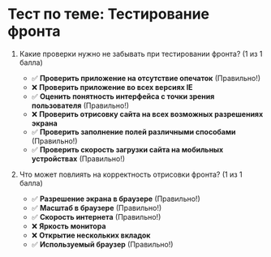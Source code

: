 # Тест по теме: Тестирование фронта

1. Какие проверки нужно не забывать при тестировании фронта? (1 из 1 балла)
   * ✅ **Проверить приложение на отсутствие опечаток** (Правильно!)
   * ❌ **Проверить приложение во всех версиях IE**
   * ✅ **Оценить понятность интерфейса с точки зрения пользователя** (Правильно!)
   * ❌ **Проверить отрисовку сайта на всех возможных разрешениях экрана**
   * ✅ **Проверить заполнение полей различными способами** (Правильно!)
   * ✅ **Проверить скорость загрузки сайта на мобильных устройствах** (Правильно!)


2. Что может повлиять на корректность отрисовки фронта? (1 из 1 балла)
   * ✅ **Разрешение экрана в браузере** (Правильно!)
   * ✅ **Масштаб в браузере** (Правильно!)
   * ✅ **Скорость интернета** (Правильно!)
   * ❌ **Яркость монитора**
   * ❌ **Открытие нескольких вкладок**
   * ✅ **Используемый браузер** (Правильно!)
